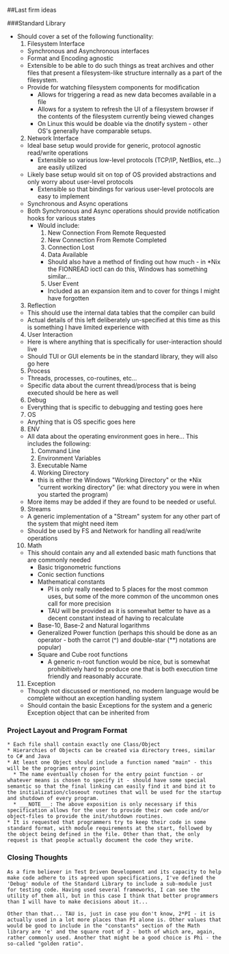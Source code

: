 ##Last firm ideas

###Standard Library
  * Should cover a set of the following functionality:
    1. Filesystem Interface
	  * Synchronous and Asynchronous interfaces
	  * Format and Encoding agnostic
	  * Extensible to be able to do such things as treat archives and other files that present a filesystem-like structure internally as a part of the filesystem.
	  * Provide for watching filesystem components for modification
	    * Allows for triggering a read as new data becomes available in a file
		* Allows for a system to refresh the UI of a filesystem browser if the contents of the filesystem currently being viewed changes
		* On Linux this would be doable via the dnotify system - other OS's generally have comparable setups.
	2. Network Interface
	  * Ideal base setup would provide for generic, protocol agnostic read/write operations
	    * Extensible so various low-level protocols (TCP/IP, NetBios, etc...) are easily utilized
	  * Likely base setup would sit on top of OS provided abstractions and only worry about user-level protocols
	    * Extensible so that bindings for various user-level protocols are easy to implement
	  * Synchronous and Async operations
	  * Both Synchronous and Async operations should provide notification hooks for various states
	    * Would include:
		  1. New Connection From Remote Requested
		  2. New Connection From Remote Completed
		  3. Connection Lost
		  4. Data Available
		    * Should also have a method of finding out how much - in *Nix the FIONREAD ioctl can do this, Windows has something similar...
		  5. User Event
		    * Included as an expansion item and to cover for things I might have forgotten
	3. Reflection
	  * This should use the internal data tables that the compiler can build
	  * Actual details of this left deliberately un-specified at this time as this is something I have limited experience with
	4. User Interaction
	  * Here is where anything that is specifically for user-interaction should live
	  * Should TUI or GUI elements be in the standard library, they will also go here
	5. Process
	  * Threads, processes, co-routines, etc...
	  * Specific data about the current thread/process that is being executed should be here as well
	6. Debug
	  * Everything that is specific to debugging and testing goes here
	7. OS
	  * Anything that is OS specific goes here
	8. ENV
	  * All data about the operating environment goes in here... This includes the following:
	    1. Command Line
		2. Environment Variables
		3. Executable Name
		4. Working Directory
		  * this is either the Windows "Working Directory" or the *Nix "current working directory" (ie: what directory you were in when you started the program)
	  * More items may be added if they are found to be needed or useful.
	9. Streams
	  * A generic implementation of a "Stream" system for any other part of the system that might need item
	  * Should be used by FS and Network for handling all read/write operations
	10. Math
	  * This should contain any and all extended basic math functions that are commonly needed
	    * Basic trigonometric functions
		* Conic section functions
		* Mathematical constants
		  * PI is only really needed to 5 places for the most common uses, but some of the more common of the uncommon ones call for more precision
		  * TAU will be provided as it is somewhat better to have as a decent constant instead of having to recalculate
		* Base-10, Base-2 and Natural logarithms
		* Generalized Power function (perhaps this should be done as an operator - both the carrot (^) and double-star (**) notations are popular)
		* Square and Cube root functions
		  * A generic n-root function would be nice, but is somewhat prohibitively hard to produce one that is both execution time friendly and reasonably accurate.
	11. Exception
      * Though not discussed or mentioned, no modern language would be complete without an exception handling system
      * Should contain the basic Exceptions for the system and a generic Exception object that can be inherited from
	  
  ### Project Layout and Program Format
    * Each file shall contain exactly one Class/Object
	* Hierarchies of Objects can be created via directory trees, similar to C# and Java
	* At least one Object should include a function named "main" - this will be the programs entry point
	  * The name eventually chosen for the entry point function - or whatever means is chosen to specify it - should have some special semantic so that the final linking can easily find it and bind it to the initialization/closeout routines that will be used for the startup and shutdown of every program.
	  * ___NOTE___: The above exposition is only necessary if this specification allows for the user to provide their own code and/or object-files to provide the init/shutdown routines.
	* It is requested that programmers try to keep their code in some standard format, with module requirements at the start, followed by the object being defined in the file. Other than that, the only request is that people actually document the code they write.
  
  ### Closing Thoughts
    As a firm believer in Test Driven Development and its capacity to help make code adhere to its agreed upon specifications, I've defined the 'Debug' module of the Standard Library to include a sub-module just for testing code. Having used several frameworks, I can see the utility of them all, but in this case I think that better programmers than I will have to make decisions about it...
	
	Other than that... TAU is, just in case you don't know, 2*PI - it is actually used in a lot more places than PI alone is. Other values that would be good to include in the "constants" section of the Math library are 'e' and the square root of 2 - both of which are, again, rather commonly used. Another that might be a good choice is Phi - the so-called "golden ratio".
	
